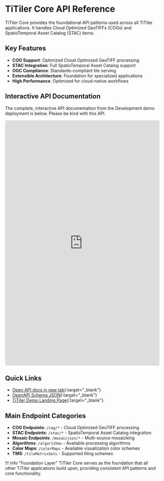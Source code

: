 # TiTiler Core API Reference

TiTiler Core provides the foundational API patterns used across all TiTiler applications. It handles Cloud Optimized GeoTIFFs (COGs) and SpatioTemporal Asset Catalog (STAC) items.

## Key Features

- **COG Support**: Optimized Cloud Optimized GeoTIFF processing
- **STAC Integration**: Full SpatioTemporal Asset Catalog support
- **OGC Compliance**: Standards-compliant tile serving
- **Extensible Architecture**: Foundation for specialized applications
- **High Performance**: Optimized for cloud-native workflows

## Interactive API Documentation

The complete, interactive API documentation from the Development demo deployment is below. Please be kind with this API.

<iframe src="https://titiler.xyz/api.html"
        width="100%"
        height="800px"
        frameborder="0"
        style="border: 1px solid #ddd; border-radius: 4px;">
</iframe>

## Quick Links

- [Open API docs in new tab](https://titiler.xyz/api.html){:target="_blank"}
- [OpenAPI Schema JSON](https://titiler.xyz/api){:target="_blank"}
- [TiTiler Demo Landing Page](https://titiler.xyz/){:target="_blank"}

## Main Endpoint Categories

- **COG Endpoints**: `/cog/*` - Cloud Optimized GeoTIFF processing
- **STAC Endpoints**: `/stac/*` - SpatioTemporal Asset Catalog integration
- **Mosaic Endpoints**: `/mosaicjson/*` - Multi-source mosaicking
- **Algorithms**: `/algorithms` - Available processing algorithms
- **Color Maps**: `/colorMaps` - Available visualization color schemes
- **TMS**: `/tileMatrixSets` - Supported tiling schemes

!!! info "Foundation Layer"
    TiTiler Core serves as the foundation that all other TiTiler applications build upon, providing consistent API patterns and core functionality.
